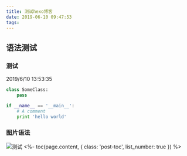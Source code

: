 ```yaml
---
title: 测试hexo博客
date: 2019-06-10 09:47:53
tags:
---
```

<!-- toc -->


## 语法测试

### 测试 ###

2019/6/10 13:53:35
	
```python
class SomeClass:
    pass

if __name__ == '__main__':
    # A comment
    print 'hello world'
```

### 图片语法 ###

![测试](<http://www.panfuhao.top/imgs/biaoti.jpg>)
<%- toc(page.content, {
        class: 'post-toc',
        list_number: true
    }) %>


